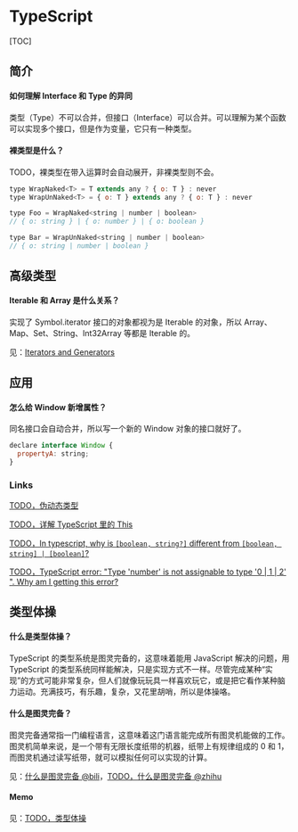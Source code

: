 # TypeScript

[TOC]

## 简介

#### 如何理解 Interface 和 Type 的异同

类型（Type）不可以合并，但接口（Interface）可以合并。可以理解为某个函数可以实现多个接口，但是作为变量，它只有一种类型。

#### 裸类型是什么？

TODO，裸类型在带入运算时会自动展开，非裸类型则不会。

```js
type WrapNaked<T> = T extends any ? { o: T } : never
type WrapUnNaked<T> = { o: T } extends any ? { o: T } : never

type Foo = WrapNaked<string | number | boolean>
// { o: string } | { o: number } | { o: boolean }

type Bar = WrapUnNaked<string | number | boolean>
// { o: string | number | boolean }
```

## 高级类型

#### Iterable 和 Array 是什么关系？

实现了 Symbol.iterator 接口的对象都视为是 Iterable 的对象，所以 Array、Map、Set、String、Int32Array 等都是 Iterable 的。

见：[Iterators and Generators](https://www.typescriptlang.org/docs/handbook/iterators-and-generators.html#iterables)

## 应用

#### 怎么给 Window 新增属性？

同名接口会自动合并，所以写一个新的 Window 对象的接口就好了。

```js
declare interface Window {
  propertyA: string;
}
```

### Links

[TODO，伪动态类型](https://www.typescriptlang.org/play?#code/C4TwDgpgBAggjFAvFA3lCAPCBjGAKASgC4oAhBAXwChRIyFk1MdTCT4pqqAbCYKAIbsGqKlHRZcUNvVHjxAJz4BXBQDs588c2ylpBTVsUr1UYAAsAlgGdBt5WoDWagPYB3DQNvwxR6lv9OKi4AehCoAHkAaQAaM3AIFwAzQSgbWDgqASRBKjCoAAFgawBaTEhsYDKFBRcFKAAjHAFla2hsgBMIJMs1CA67KGtgAWBLbHi6H2zkAQA6HXwCPPDouNpElIa023IePkac+cXCKjPz-f4wbmUAc17bRkESAHIBF6CNqAAFG-u1R6TTZQa53B5nJIOSqWFwaW4QNQAHgAKgA+PDXW7WEjIgwoXxKYCqDT4rSY6wxXzaSSIgCq6IECixJFpeKp8kJxKg8KRyIAZPS8KSjOI5mLyZSRaKxYysezxBRlgFfNQuLx+AIAEw5HkYv4PZZao6arKaubkuYCU3GhaSIUNIgvBovRUrQrFMoYCpVCA1Oo-WqQBSgKBOj4dFwQWyufiYGz8WFA0NoIRDYAKXq3ADcnBec1N5u4WLmDUujW1szNOiF2Ed2Bdy3y0SoDTNFuwZy+AFkBI4ICjUTlheScZKJDg6QymdioKySD2+yiBajgmd1YIAMzz3v935ggGD5C60H-ayGjdHDdZDeF4tWgQX2Y36soB1h135Iqlco4H1++rfIGvohmGUARlGUAxhI8ZQImXwvCmJDDBmajZrm+YPre1glmWAgACyXraOA1nWDZus2+FYXMHZAA)

[TODO，详解 TypeScript 里的 This](https://zhuanlan.zhihu.com/p/104565681)

[TODO，In typescript, why is `[boolean, string?]` different from `[boolean, string] | [boolean]`?](https://stackoverflow.com/questions/69635559/in-typescript-why-is-boolean-string-different-from-boolean-string/69653332#69653332)

[TODO，TypeScript error: "Type 'number' is not assignable to type '0 | 1 | 2' ". Why am I getting this error?](https://stackoverflow.com/questions/56346520/typescript-error-type-number-is-not-assignable-to-type-0-1-2-why-am)

## 类型体操

#### 什么是类型体操？

TypeScript 的类型系统是图灵完备的，这意味着能用 JavaScript 解决的问题，用 TypeScript 的类型系统同样能解决，只是实现方式不一样。尽管完成某种“实现”的方式可能非常复杂，但人们就像玩玩具一样喜欢玩它，或是把它看作某种脑力运动。充满技巧，有乐趣，复杂，又花里胡哨，所以是体操咯。

#### 什么是图灵完备？

图灵完备通常指一门编程语言，这意味着这门语言能完成所有图灵机能做的工作。图灵机简单来说，是一个带有无限长度纸带的机器，纸带上有规律组成的 0 和 1，而图灵机通过读写纸带，就可以模拟任何可以实现的计算。

见：[什么是图灵完备 @bili](https://www.bilibili.com/video/BV18L4y15786/)，[TODO，什么是图灵完备 @zhihu](https://www.zhihu.com/question/20115374)

#### Memo

见：[TODO，类型体操](/maps/typescript/type-gymnastics.md)